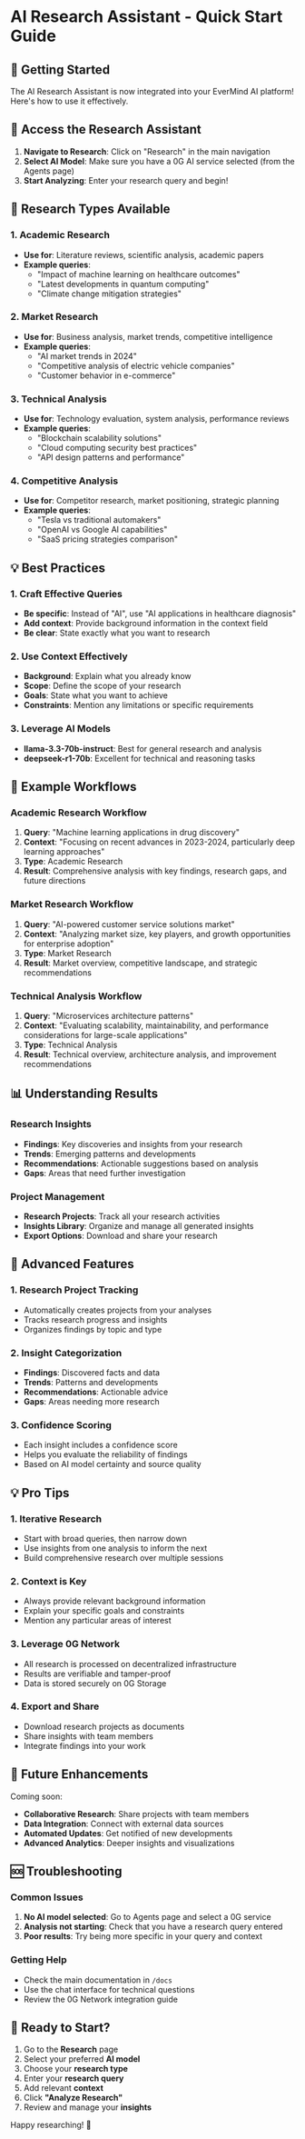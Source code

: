 # AI Research Assistant - Quick Start Guide

## 🚀 Getting Started

The AI Research Assistant is now integrated into your EverMind AI platform! Here's how to use it effectively.

## 📍 Access the Research Assistant

1. **Navigate to Research**: Click on "Research" in the main navigation
2. **Select AI Model**: Make sure you have a 0G AI service selected (from the Agents page)
3. **Start Analyzing**: Enter your research query and begin!

## 🎯 Research Types Available

### 1. Academic Research

- **Use for**: Literature reviews, scientific analysis, academic papers
- **Example queries**:
  - "Impact of machine learning on healthcare outcomes"
  - "Latest developments in quantum computing"
  - "Climate change mitigation strategies"

### 2. Market Research

- **Use for**: Business analysis, market trends, competitive intelligence
- **Example queries**:
  - "AI market trends in 2024"
  - "Competitive analysis of electric vehicle companies"
  - "Customer behavior in e-commerce"

### 3. Technical Analysis

- **Use for**: Technology evaluation, system analysis, performance reviews
- **Example queries**:
  - "Blockchain scalability solutions"
  - "Cloud computing security best practices"
  - "API design patterns and performance"

### 4. Competitive Analysis

- **Use for**: Competitor research, market positioning, strategic planning
- **Example queries**:
  - "Tesla vs traditional automakers"
  - "OpenAI vs Google AI capabilities"
  - "SaaS pricing strategies comparison"

## 💡 Best Practices

### 1. Craft Effective Queries

- **Be specific**: Instead of "AI", use "AI applications in healthcare diagnosis"
- **Add context**: Provide background information in the context field
- **Be clear**: State exactly what you want to research

### 2. Use Context Effectively

- **Background**: Explain what you already know
- **Scope**: Define the scope of your research
- **Goals**: State what you want to achieve
- **Constraints**: Mention any limitations or specific requirements

### 3. Leverage AI Models

- **llama-3.3-70b-instruct**: Best for general research and analysis
- **deepseek-r1-70b**: Excellent for technical and reasoning tasks

## 🔧 Example Workflows

### Academic Research Workflow

1. **Query**: "Machine learning applications in drug discovery"
2. **Context**: "Focusing on recent advances in 2023-2024, particularly deep learning approaches"
3. **Type**: Academic Research
4. **Result**: Comprehensive analysis with key findings, research gaps, and future directions

### Market Research Workflow

1. **Query**: "AI-powered customer service solutions market"
2. **Context**: "Analyzing market size, key players, and growth opportunities for enterprise adoption"
3. **Type**: Market Research
4. **Result**: Market overview, competitive landscape, and strategic recommendations

### Technical Analysis Workflow

1. **Query**: "Microservices architecture patterns"
2. **Context**: "Evaluating scalability, maintainability, and performance considerations for large-scale applications"
3. **Type**: Technical Analysis
4. **Result**: Technical overview, architecture analysis, and improvement recommendations

## 📊 Understanding Results

### Research Insights

- **Findings**: Key discoveries and insights from your research
- **Trends**: Emerging patterns and developments
- **Recommendations**: Actionable suggestions based on analysis
- **Gaps**: Areas that need further investigation

### Project Management

- **Research Projects**: Track all your research activities
- **Insights Library**: Organize and manage all generated insights
- **Export Options**: Download and share your research

## 🚀 Advanced Features

### 1. Research Project Tracking

- Automatically creates projects from your analyses
- Tracks research progress and insights
- Organizes findings by topic and type

### 2. Insight Categorization

- **Findings**: Discovered facts and data
- **Trends**: Patterns and developments
- **Recommendations**: Actionable advice
- **Gaps**: Areas needing more research

### 3. Confidence Scoring

- Each insight includes a confidence score
- Helps you evaluate the reliability of findings
- Based on AI model certainty and source quality

## 💡 Pro Tips

### 1. Iterative Research

- Start with broad queries, then narrow down
- Use insights from one analysis to inform the next
- Build comprehensive research over multiple sessions

### 2. Context is Key

- Always provide relevant background information
- Explain your specific goals and constraints
- Mention any particular areas of interest

### 3. Leverage 0G Network

- All research is processed on decentralized infrastructure
- Results are verifiable and tamper-proof
- Data is stored securely on 0G Storage

### 4. Export and Share

- Download research projects as documents
- Share insights with team members
- Integrate findings into your work

## 🔮 Future Enhancements

Coming soon:

- **Collaborative Research**: Share projects with team members
- **Data Integration**: Connect with external data sources
- **Automated Updates**: Get notified of new developments
- **Advanced Analytics**: Deeper insights and visualizations

## 🆘 Troubleshooting

### Common Issues

1. **No AI model selected**: Go to Agents page and select a 0G service
2. **Analysis not starting**: Check that you have a research query entered
3. **Poor results**: Try being more specific in your query and context

### Getting Help

- Check the main documentation in `/docs`
- Use the chat interface for technical questions
- Review the 0G Network integration guide

## 🎉 Ready to Start?

1. Go to the **Research** page
2. Select your preferred **AI model**
3. Choose your **research type**
4. Enter your **research query**
5. Add relevant **context**
6. Click **"Analyze Research"**
7. Review and manage your **insights**

Happy researching! 🚀
